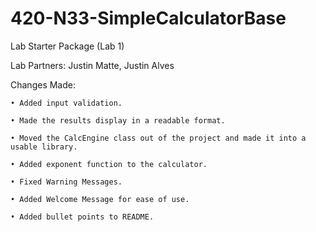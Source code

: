 # 420-N33-SimpleCalculatorBase
Lab Starter Package (Lab 1) 

  Lab Partners: Justin Matte, Justin Alves
  
  Changes Made: 
  
    • Added input validation.
    
    • Made the results display in a readable format.
    
    • Moved the CalcEngine class out of the project and made it into a usable library.
    
    • Added exponent function to the calculator.
    
    • Fixed Warning Messages.
    
    • Added Welcome Message for ease of use.
    
    • Added bullet points to README.
